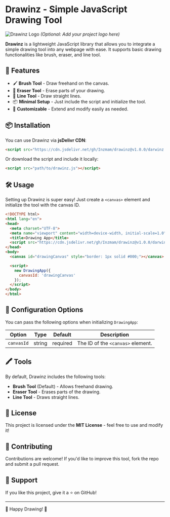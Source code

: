 # Drawinz - Simple JavaScript Drawing Tool

![Drawinz Logo](https://cdn.jsdelivr.net/gh/Inzmam/drawinz@v1.0.0/logo.png) *(Optional: Add your project logo here)*

**Drawinz** is a lightweight JavaScript library that allows you to integrate a simple drawing tool into any webpage with ease. It supports basic drawing functionalities like brush, eraser, and line tool.

## 🚀 Features

- 🖌️ **Brush Tool** - Draw freehand on the canvas.
- 🧽 **Eraser Tool** - Erase parts of your drawing.
- 📏 **Line Tool** - Draw straight lines.
- 📦 **Minimal Setup** - Just include the script and initialize the tool.
- 🎨 **Customizable** - Extend and modify easily as needed.

## 📦 Installation

You can use Drawinz via **jsDelivr CDN**:

```html
<script src="https://cdn.jsdelivr.net/gh/Inzmam/drawinz@v1.0.0/darwinz.js"></script>
```

Or download the script and include it locally:

```html
<script src="path/to/drawinz.js"></script>
```

## 🛠️ Usage

Setting up Drawinz is super easy! Just create a `<canvas>` element and initialize the tool with the canvas ID.

```html
<!DOCTYPE html>
<html lang="en">
<head>
  <meta charset="UTF-8">
  <meta name="viewport" content="width=device-width, initial-scale=1.0">
  <title>Drawing App</title>
  <script src="https://cdn.jsdelivr.net/gh/Inzmam/drawinz@v1.0.0/darwinz.js"></script>
</head>
<body>
  <canvas id="drawingCanvas" style="border: 1px solid #000;"></canvas>

  <script>
    new DrawingApp({
      canvasId: 'drawingCanvas'
    });
  </script>
</body>
</html>
```

## 🔧 Configuration Options

You can pass the following options when initializing `DrawingApp`:

| Option       | Type   | Default  | Description                          |
|-------------|--------|-----------|--------------------------------------|
| `canvasId`  | string | required  | The ID of the `<canvas>` element.   |

## 🖍️ Tools

By default, Drawinz includes the following tools:

- **Brush Tool** (Default) - Allows freehand drawing.
- **Eraser Tool** - Erases parts of the drawing.
- **Line Tool** - Draws straight lines.

## 📜 License

This project is licensed under the **MIT License** - feel free to use and modify it!

## 🤝 Contributing

Contributions are welcome! If you'd like to improve this tool, fork the repo and submit a pull request.

## 🌟 Support

If you like this project, give it a ⭐ on GitHub!

---

🎨 Happy Drawing! 🚀
